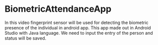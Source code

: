 # BiometricAttendanceApp
In this video fingerprint sensor will be used for detecting the  biometric presence of the individual in android app. This app made out in Android Studio with Java language.
We need to input the entry of the person and status will be saved.
